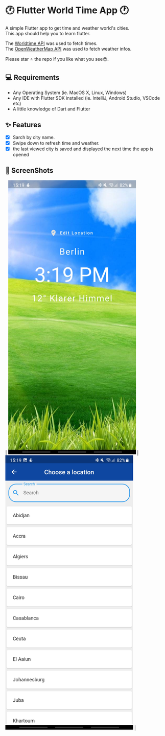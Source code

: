# :clock1: Flutter World Time App :clock1:

A simple Flutter app to get time and weather world's cities. <br>
This app should help you to learn flutter.

The [Worldtime API](http://worldtimeapi.org) was used to fetch times. <br>
The [OpenWeatherMap API](https://api.openweathermap.org) was used to fetch weather infos. <br>

Please star ⭐ the repo if you like what you see😉.

## 💻 Requirements
- Any Operating System (ie. MacOS X, Linux, Windows)
- Any IDE with Flutter SDK installed (ie. IntelliJ, Android Studio, VSCode etc)
- A little knowledge of Dart and Flutter

## ✨ Features
- [x] Sarch by city name.
- [x] Swipe down to refresh time and weather.
- [x] the last viewed city is saved and displayed the next time the app is opened

## 📸 ScreenShots
| <img src="screenshots/1.jpg" width="400"> | <img src="screenshots/2.jpg" width="400">   |
